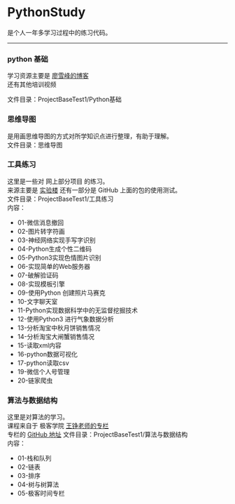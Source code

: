 # PythonStudy

是个人一年多学习过程中的练习代码。

---
### python 基础
学习资源主要是 [廖雪峰的博客](https://www.liaoxuefeng.com/wiki/0014316089557264a6b348958f449949df42a6d3a2e542c000)  
还有其他培训视频  

文件目录：ProjectBaseTest1/Python基础       

### 思维导图
是用画思维导图的方式对所学知识点进行整理，有助于理解。  
文件目录：思维导图

### 工具练习
这里是一些对 网上部分项目 的练习。  
来源主要是 [实验楼](https://www.shiyanlou.com)
还有一部分是 GitHub 上面的包的使用测试。  
文件目录：ProjectBaseTest1/工具练习  
内容：  
- 01-微信消息撤回
- 02-图片转字符画
- 03-神经网络实现手写字识别
- 04-Python生成个性二维码
- 05-Python3实现色情图片识别
- 06-实现简单的Web服务器
- 07-破解验证码
- 08-实现模板引擎
- 09-使用Python 创建照片马赛克
- 10-文字聊天室
- 11-Python实现数据科学中的无监督挖掘技术
- 12-使用Python3 进行气象数据分析
- 13-分析淘宝中秋月饼销售情况
- 14-分析淘宝大闸蟹销售情况
- 15-读取xml内容
- 16-python数据可视化
- 17-python读取csv
- 19-微信个人号管理
- 20-链家爬虫

### 算法与数据结构
这里是对算法的学习。  
课程来自于 极客学院 [王铮老师的专栏](https://time.geekbang.org/column/article/40011)  
专栏的 [GitHub 地址](https://github.com/wangzheng0822/algo)
文件目录：ProjectBaseTest1/算法与数据结构  
内容：  
- 01-栈和队列
- 02-链表
- 03-排序
- 04-树与树算法
- 05-极客时间专栏



